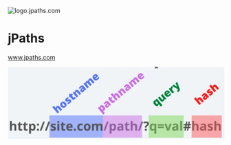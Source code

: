 ![logo.jpaths.com](https://logo.jpaths.com/1/cover.png)

# jPaths
www.jpaths.com

![paths](path.png)
